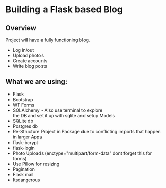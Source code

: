 # Building a Flask based Blog

## Overview
Project will have a fully functioning blog.  
* Log in/out  
* Upload photos  
* Create accounts  
* Write blog posts

## What we are using:
* Flask
* Bootstrap
* WT Forms
* SQLAlchemy - Also use terminal to explore  
                the DB and set it up with sqlite
                and setup Models 
* SQLite db
* Postgres db
* Re-Structure Project in Package due to conflicting imports
that happen in larger Apps
* flask-bcrypt
* flask-login 
* Photo Uploads (enctype="multipart/form-data" dont forget this for forms)
* Use Pillow for resizing
* Pagination
* Flask mail
* Itsdangerous
